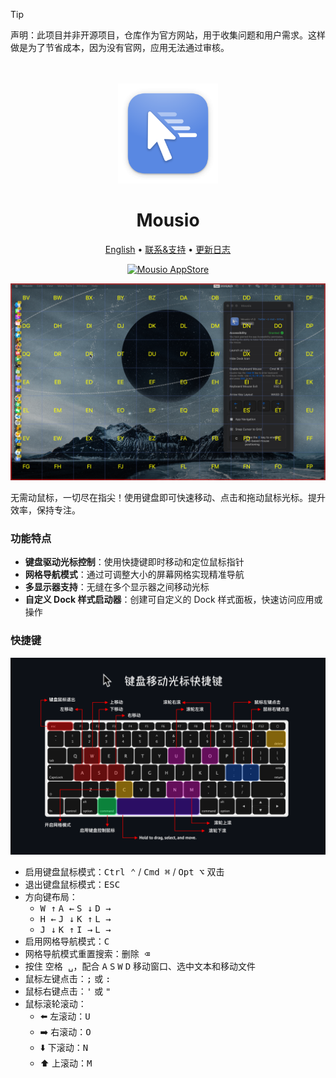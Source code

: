 <!--idoc:ignore:start-->
> [!TIP]
> 声明：此项目并非开源项目，仓库作为官方网站，用于收集问题和用户需求。这样做是为了节省成本，因为没有官网，应用无法通过审核。
<!--idoc:ignore:end-->

<div align="center">
  <br />
  <br />
  <img src="./assets/logo.png" width="160" height="160">
  <h1>
    Mousio
  </h1>
  <!--rehype:style=border: 0;-->
  <p>
    <a href="./README.md">English</a> • 
    <a target="_blank" href="https://github.com/jaywcjlove/mousio/issues/new?template=bug_report_cn.yml">联系&支持</a> • 
    <a href="./CHANGELOG.zh.md">更新日志</a>
  </p>
  <p>
    <a target="_blank" href="https://apps.apple.com/app/Mousio/6746747327" title="Mousio for macOS">
      <img alt="Mousio AppStore" src="https://jaywcjlove.github.io/sb/download/macos.svg" height="51">
    </a>
  </p>
</div>

![Mousio 1](./assets/screenshots-1.png)

无需动鼠标，一切尽在指尖！使用键盘即可快速移动、点击和拖动鼠标光标。提升效率，保持专注。

### 功能特点

- **键盘驱动光标控制**：使用快捷键即时移动和定位鼠标指针  
- **网格导航模式**：通过可调整大小的屏幕网格实现精准导航  
- **多显示器支持**：无缝在多个显示器之间移动光标  
- **自定义 Dock 样式启动器**：创建可自定义的 Dock 样式面板，快速访问应用或操作  

### 快捷键

![Mousio 3](./assets/screenshots-3.png)

- 启用键盘鼠标模式：<kbd>Ctrl ⌃</kbd> / <kbd>Cmd ⌘</kbd> / <kbd>Opt ⌥</kbd> 双击
- 退出键盘鼠标模式：<kbd>ESC</kbd>
- 方向键布局：
  - <kbd>W ↑</kbd> <kbd>A ←</kbd> <kbd>S ↓</kbd> <kbd>D →</kbd>
  - <kbd>H ←</kbd> <kbd>J ↓</kbd> <kbd>K ↑</kbd> <kbd>L →</kbd>
  - <kbd>J ↓</kbd> <kbd>K ↑</kbd> <kbd>I →</kbd> <kbd>L →</kbd>
- 启用网格导航模式：<kbd>C</kbd>
- 网格导航模式重置搜索：<kbd>删除 ⌫</kbd>
- 按住 <kbd>空格 ␣</kbd>，配合 <kbd>A</kbd> <kbd>S</kbd> <kbd>W</kbd> <kbd>D</kbd> 移动窗口、选中文本和移动文件
- 鼠标左键点击：<kbd>;</kbd> 或 <kbd>:</kbd>
- 鼠标右键点击：<kbd>'</kbd> 或 <kbd>"</kbd>
- 鼠标滚轮滚动：
  - ⬅️ 左滚动：<kbd>U</kbd>
  - ➡️ 右滚动：<kbd>O</kbd>
  - ⬇️ 下滚动：<kbd>N</kbd>
  - ⬆️ 上滚动：<kbd>M</kbd>